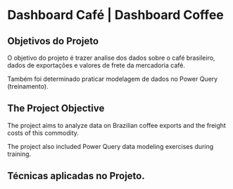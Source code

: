 # Dashboard Café | Dashboard Coffee

## Objetivos do Projeto

O objetivo do projeto é trazer analise dos dados sobre o café brasileiro, dados de exportações e valores de frete da mercadoria café.

Também foi determinado praticar modelagem de dados no Power Query (treinamento).


## The Project Objective

The project aims to analyze data on Brazilian coffee exports and the freight costs of this commodity.

The project also included Power Query data modeling exercises during training.

## Técnicas aplicadas no Projeto.